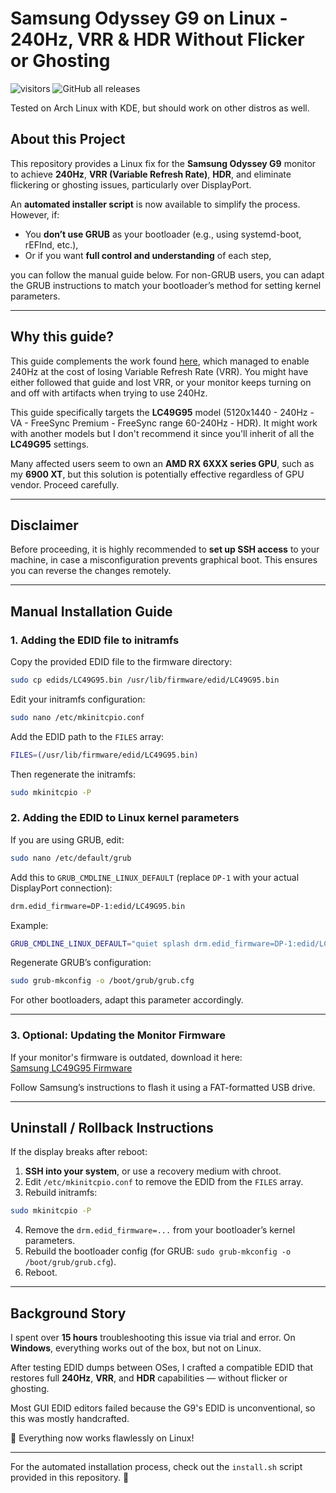 # Samsung Odyssey G9 on Linux - 240Hz, VRR & HDR Without Flicker or Ghosting

![visitors](https://visitor-badge.laobi.icu/badge?page_id=pgouineblade.odysseyg9-linux-240hz-vrr-hdr-noflicker)
![GitHub all releases](https://img.shields.io/github/downloads/vpraion/odysseyg9-linux-240hz-vrr-hdr-noflicker/total)

Tested on Arch Linux with KDE, but should work on other distros as well.

## About this Project

This repository provides a Linux fix for the **Samsung Odyssey G9** monitor to achieve **240Hz**, **VRR (Variable Refresh Rate)**, **HDR**, and eliminate flickering or ghosting issues, particularly over DisplayPort.

An **automated installer script** is now available to simplify the process. However, if:
- You **don’t use GRUB** as your bootloader (e.g., using systemd-boot, rEFInd, etc.),
- Or if you want **full control and understanding** of each step,

you can follow the manual guide below. For non-GRUB users, you can adapt the GRUB instructions to match your bootloader’s method for setting kernel parameters.

---

## Why this guide?

This guide complements the work found [here](https://gitlab.freedesktop.org/drm/amd/-/issues/1442#note_1017689), which managed to enable 240Hz at the cost of losing Variable Refresh Rate (VRR). You might have either followed that guide and lost VRR, or your monitor keeps turning on and off with artifacts when trying to use 240Hz.

This guide specifically targets the **LC49G95** model (5120x1440 - 240Hz - VA - FreeSync Premium - FreeSync range 60-240Hz - HDR). It might work with another models but I don't recommend it since you'll inherit of all the **LC49G95** settings.

Many affected users seem to own an **AMD RX 6XXX series GPU**, such as my **6900 XT**, but this solution is potentially effective regardless of GPU vendor. Proceed carefully.

---

## Disclaimer

Before proceeding, it is highly recommended to **set up SSH access** to your machine, in case a misconfiguration prevents graphical boot. This ensures you can reverse the changes remotely.

---

## Manual Installation Guide

### 1. Adding the EDID file to initramfs

Copy the provided EDID file to the firmware directory:
```bash
sudo cp edids/LC49G95.bin /usr/lib/firmware/edid/LC49G95.bin
```

Edit your initramfs configuration:
```bash
sudo nano /etc/mkinitcpio.conf
```

Add the EDID path to the `FILES` array:
```bash
FILES=(/usr/lib/firmware/edid/LC49G95.bin)
```

Then regenerate the initramfs:
```bash
sudo mkinitcpio -P
```

### 2. Adding the EDID to Linux kernel parameters

If you are using GRUB, edit:
```bash
sudo nano /etc/default/grub
```

Add this to `GRUB_CMDLINE_LINUX_DEFAULT` (replace `DP-1` with your actual DisplayPort connection):
```bash
drm.edid_firmware=DP-1:edid/LC49G95.bin
```

Example:
```bash
GRUB_CMDLINE_LINUX_DEFAULT="quiet splash drm.edid_firmware=DP-1:edid/LC49G95.bin"
```

Regenerate GRUB’s configuration:
```bash
sudo grub-mkconfig -o /boot/grub/grub.cfg
```

For other bootloaders, adapt this parameter accordingly.

---

### 3. Optional: Updating the Monitor Firmware

If your monitor's firmware is outdated, download it here:  
[Samsung LC49G95 Firmware](https://www.samsung.com/fr/support/model/LC49G95TSSUXEN/#downloads)

Follow Samsung’s instructions to flash it using a FAT-formatted USB drive.

---

## Uninstall / Rollback Instructions

If the display breaks after reboot:
1. **SSH into your system**, or use a recovery medium with chroot.
2. Edit `/etc/mkinitcpio.conf` to remove the EDID from the `FILES` array.
3. Rebuild initramfs:
```bash
sudo mkinitcpio -P
```
4. Remove the `drm.edid_firmware=...` from your bootloader’s kernel parameters.
5. Rebuild the bootloader config (for GRUB: `sudo grub-mkconfig -o /boot/grub/grub.cfg`).
6. Reboot.

---

## Background Story

I spent over **15 hours** troubleshooting this issue via trial and error. On **Windows**, everything works out of the box, but not on Linux.

After testing EDID dumps between OSes, I crafted a compatible EDID that restores full **240Hz**, **VRR**, and **HDR** capabilities — without flicker or ghosting.

Most GUI EDID editors failed because the G9's EDID is unconventional, so this was mostly handcrafted.

🚀 Everything now works flawlessly on Linux!

---

For the automated installation process, check out the `install.sh` script provided in this repository. 🎉
